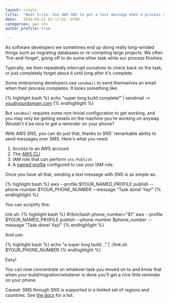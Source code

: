 ```yaml
---
layout: single
title:  "Neat trick: Use AWS SNS to get a text message when a process completes"
date:   2018-04-21 02:17:02 -0700
categories: aws sns
author_profile: true

---
```


As software developers we sometimes end up doing really long-winded things such as migrating databases or re-compiling large projects. We often 'fire-and-forget', going off to do some other task while our process finishes.

Typically, we then repeatedly interrupt ourselves to check back on the task, or just completely forget about it until long after it's complete.

Some enterprising developers use `sendmail` to send themselves an email when their process completes. It looks something like:

{% highlight bash %}
echo "super long build complete!" | sendmail -v you@yourdomain.com
{% endhighlight %}

But `sendmail` requires some non-trivial configuration to get working, and you may only be getting emails on the machine you're working on anyway. Wouldn't it be nice to get a reminder on your phone?

With AWS SNS, you can do just that, thanks to SNS' remarkable ability to send messages over SMS. Here's what you need:

1. Access to an AWS account
2. The [AWS CLI][aws-cli]
3. IAM role that can perform `sns:Publish`
4. A [named profile][aws-cli-profiles] configured to use your IAM role.

Once you have all that, sending a text message with SNS is as simple as:

{% highlight bash %}
aws --profile $YOUR_NAMED_PROFILE publish --phone-number $YOUR_PHONE_NUMBER --message "Task done! Yay!"
{% endhighlight %}

You can scriptify this:

lmk.sh:
{% highlight bash %}
#!/bin/bash
phone_number="$1"
aws --profile $YOUR_NAMED_PROFILE publish --phone-number $phone_number --message "Task done! Yay!"
{% endhighlight %}

And use:

{% highlight bash %}
echo "a super long build..." | ./lmk.sh $YOUR_PHONE_NUMBER
{% endhighlight %}

Easy!

You can now concentrate on whatever task you moved on to and know that when your build/migration/whatever is done you'll get a nice little reminder on your phone.

Caveat: SMS through SNS is supported in a limited set of regions and countries. See [the docs][aws-sns-sms-regions] for a list.

[aws-cli]: https://docs.aws.amazon.com/cli/latest/userguide/installing.html
[aws-cli-profiles]: https://docs.aws.amazon.com/cli/latest/userguide/cli-multiple-profiles.html
[aws-sns-sms-regions]: https://docs.aws.amazon.com/sns/latest/dg/sms_supported-countries.html